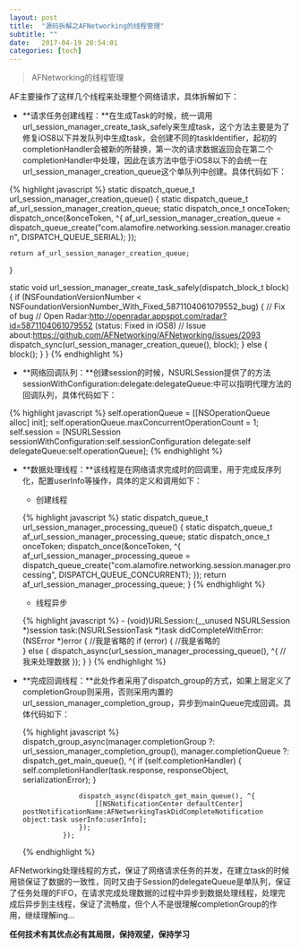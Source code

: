 ```yaml
---
layout: post
title:  "源码拆解之AFNetworking的线程管理"
subtitle: ""
date:   2017-04-19 20:54:01
categories: [tech]
---
```


> AFNetworking的线程管理

AF主要操作了这样几个线程来处理整个网络请求，具体拆解如下：

- **请求任务创建线程：**在生成Task的时候，统一调用url_session_manager_create_task_safely来生成task，这个方法主要是为了修复iOS8以下并发队列中生成task，会创建不同的taskIdentifier，起初的completionHandler会被新的所替换，第一次的请求数据返回会在第二个completionHandler中处理，因此在该方法中低于iOS8以下的会统一在url_session_manager_creation_queue这个单队列中创建。具体代码如下：

{% highlight javascript %}
static dispatch_queue_t url_session_manager_creation_queue() {
    static dispatch_queue_t af_url_session_manager_creation_queue;
    static dispatch_once_t onceToken;
    dispatch_once(&onceToken, ^{
        af_url_session_manager_creation_queue = dispatch_queue_create("com.alamofire.networking.session.manager.creation", DISPATCH_QUEUE_SERIAL);
    });

    return af_url_session_manager_creation_queue;
}

static void url_session_manager_create_task_safely(dispatch_block_t block) {
    if (NSFoundationVersionNumber < NSFoundationVersionNumber_With_Fixed_5871104061079552_bug) {
        // Fix of bug
        // Open Radar:http://openradar.appspot.com/radar?id=5871104061079552 (status: Fixed in iOS8)
        // Issue about:https://github.com/AFNetworking/AFNetworking/issues/2093
        dispatch_sync(url_session_manager_creation_queue(), block);
    } else {
        block();
    }
}
{% endhighlight %}

- **网络回调队列：**创建session的时候，NSURLSession提供了的方法sessionWithConfiguration:delegate:delegateQueue:中可以指明代理方法的回调队列，具体代码如下：

{% highlight javascript %}
    self.operationQueue = [[NSOperationQueue alloc] init];
    self.operationQueue.maxConcurrentOperationCount = 1;
    self.session = [NSURLSession sessionWithConfiguration:self.sessionConfiguration delegate:self delegateQueue:self.operationQueue];
{% endhighlight %}

- **数据处理线程：**该线程是在网络请求完成时的回调里，用于完成反序列化，配置userInfo等操作，具体的定义和调用如下：

	* 创建线程
	
	{% highlight javascript %}
	 static dispatch_queue_t url_session_manager_processing_queue() {
	    static dispatch_queue_t af_url_session_manager_processing_queue;
	    static dispatch_once_t onceToken;
	    dispatch_once(&onceToken, ^{
	        af_url_session_manager_processing_queue = dispatch_queue_create("com.alamofire.networking.session.manager.processing", DISPATCH_QUEUE_CONCURRENT);
	    });
	    return af_url_session_manager_processing_queue;
	}
	{% endhighlight %}
	
	* 线程异步
	
	{% highlight javascript %}
		- (void)URLSession:(__unused NSURLSession *)session
	              task:(NSURLSessionTask *)task
	didCompleteWithError:(NSError *)error
	{
	    //我是省略的
	    if (error) {
	    //我是省略的  
	    } else {
	        dispatch_async(url_session_manager_processing_queue(), ^{
			   //我来处理数据
	        });
	    }
	}
	{% endhighlight %}

- **完成回调线程：**此处作者采用了dispatch_group的方式，如果上层定义了completionGroup则采用，否则采用内置的url_session_manager_completion_group，异步到mainQueue完成回调。具体代码如下：

	{% highlight javascript %}
	 dispatch_group_async(manager.completionGroup ?: url_session_manager_completion_group(), manager.completionQueue ?: dispatch_get_main_queue(), ^{
	                if (self.completionHandler) {
	                    self.completionHandler(task.response, responseObject, serializationError);
	                }
	
	                dispatch_async(dispatch_get_main_queue(), ^{
	                    [[NSNotificationCenter defaultCenter] postNotificationName:AFNetworkingTaskDidCompleteNotification object:task userInfo:userInfo];
	                });
	            });
	{% endhighlight %}

AFNetworking处理线程的方式，保证了网络请求任务的并发，在建立task的时候用锁保证了数据的一致性，同时又由于Session的delegateQueue是单队列，保证了任务处理的FIFO，在请求完成处理数据的过程中异步到数据处理线程，处理完成后异步到主线程，保证了流畅度，但个人不是很理解completionGroup的作用，继续理解ing...

**任何技术有其优点必有其局限，保持观望，保持学习**

